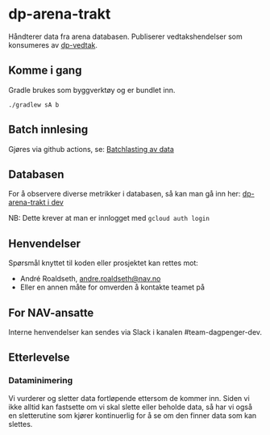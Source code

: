 # dp-arena-trakt

Håndterer data fra arena databasen. Publiserer vedtakshendelser som konsumeres
av [dp-vedtak](https://github.com/navikt/dp-vedtak).

## Komme i gang

Gradle brukes som byggverktøy og er bundlet inn.

`./gradlew sA b`

## Batch innlesing
Gjøres via github actions, se: [Batchlasting av data](https://github.com/navikt/dp-arena-trakt/actions/workflows/run-job.yaml)

## Databasen

For å observere diverse metrikker i databasen, så kan man gå inn her:
[dp-arena-trakt i dev](https://console.cloud.google.com/sql/instances/dp-arena-trakt/overview?authuser=1&project=teamdagpenger-dev-885f)

NB: Dette krever at man er innlogget med `gcloud auth login`

## Henvendelser

Spørsmål knyttet til koden eller prosjektet kan rettes mot:

* André Roaldseth, andre.roaldseth@nav.no
* Eller en annen måte for omverden å kontakte teamet på

## For NAV-ansatte

Interne henvendelser kan sendes via Slack i kanalen #team-dagpenger-dev.

## Etterlevelse

### Dataminimering

Vi vurderer og sletter data fortløpende ettersom de kommer inn. Siden vi ikke alltid kan fastsette om vi skal slette 
eller beholde data, så har vi også en sletterutine som kjører kontinuerlig for å se om den finner data som kan slettes.

